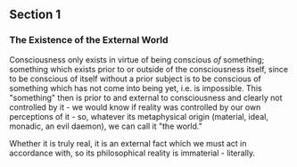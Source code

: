 ## Section 1

### The Existence of the External World

Consciousness only exists in virtue of being conscious *of* something; something
which exists prior to or outside of the consciousness itself, since to be
conscious of itself without a prior subject is to be conscious of something
which has not come into being yet, i.e. is impossible. This "something" then is
prior to and external to consciousness and clearly not controlled by it - we
would know if reality was controlled by our own perceptions of it - so, whatever
its metaphysical origin (material, ideal, monadic, an evil daemon), we can call
it "the world."

Whether it is truly real, it is an external fact which we must act in accordance
with, so its philosophical reality is immaterial - literally.
